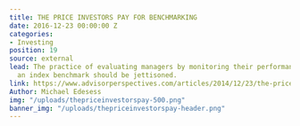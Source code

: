 ```yaml
---
title: THE PRICE INVESTORS PAY FOR BENCHMARKING
date: 2016-12-23 00:00:00 Z
categories:
- Investing
position: 19
source: external
lead: The practice of evaluating managers by monitoring their performance against
  an index benchmark should be jettisoned.
link: https://www.advisorperspectives.com/articles/2014/12/23/the-price-all-investors-pay-for-benchmarking
Author: Michael Edesess
img: "/uploads/thepriceinvestorspay-500.png"
banner_img: "/uploads/thepriceinvestorspay-header.png"
---
```


